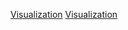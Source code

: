 [Visualization](Category:Protoflux{{#translation:}} "wikilink")
[Visualization](Category:NodeMenu{{#translation:}} "wikilink")